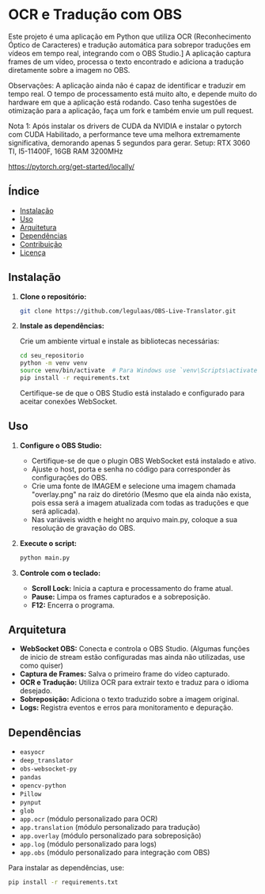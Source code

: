 # **OCR e Tradução com OBS**

Este projeto é uma aplicação em Python que utiliza OCR (Reconhecimento Óptico de Caracteres) e tradução automática para sobrepor traduções em vídeos em tempo real, integrando com o OBS Studio.]
A aplicação captura frames de um vídeo, processa o texto encontrado e adiciona a tradução diretamente sobre a imagem no OBS.

Observações: A aplicação ainda não é capaz de identificar e traduzir em tempo real. O tempo de processamento está muito alto, e depende muito do hardware em que a aplicação está rodando. 
Caso tenha sugestões de otimização para a aplicação, faça um fork e também envie um pull request.

Nota 1: Após instalar os drivers de CUDA da NVIDIA e instalar o pytorch com CUDA Habilitado, a performance teve uma melhora extremamente significativa, demorando apenas 5 segundos para gerar.
Setup: RTX 3060 TI, I5-11400F, 16GB RAM 3200MHz

https://pytorch.org/get-started/locally/

## **Índice**

- [Instalação](#instalação)
- [Uso](#uso)
- [Arquitetura](#arquitetura)
- [Dependências](#dependências)
- [Contribuição](#contribuição)
- [Licença](#licença)

## **Instalação**

1. **Clone o repositório:**

    ```bash
    git clone https://github.com/legulaas/OBS-Live-Translator.git
    ```

2. **Instale as dependências:**

    Crie um ambiente virtual e instale as bibliotecas necessárias:

    ```bash
    cd seu_repositorio
    python -m venv venv
    source venv/bin/activate  # Para Windows use `venv\Scripts\activate`
    pip install -r requirements.txt
    ```

    Certifique-se de que o OBS Studio está instalado e configurado para aceitar conexões WebSocket.

## **Uso**

1. **Configure o OBS Studio:**
    - Certifique-se de que o plugin OBS WebSocket está instalado e ativo.
    - Ajuste o host, porta e senha no código para corresponder às configurações do OBS.
    - Crie uma fonte de IMAGEM e selecione uma imagem chamada "overlay.png" na raiz do diretório (Mesmo que ela ainda não exista, pois essa será a imagem atualizada com todas as traduções e que será aplicada).
    - Nas variáveis width e height no arquivo main.py, coloque a sua resolução de gravação do OBS.

2. **Execute o script:**

    ```bash
    python main.py
    ```

3. **Controle com o teclado:**
    - **Scroll Lock:** Inicia a captura e processamento do frame atual.
    - **Pause:** Limpa os frames capturados e a sobreposição.
    - **F12:** Encerra o programa.

## **Arquitetura**

- **WebSocket OBS:** Conecta e controla o OBS Studio. (Algumas funções de inicio de stream estão configuradas mas ainda não utilizadas, use como quiser)
- **Captura de Frames:** Salva o primeiro frame do vídeo capturado.
- **OCR e Tradução:** Utiliza OCR para extrair texto e traduz para o idioma desejado.
- **Sobreposição:** Adiciona o texto traduzido sobre a imagem original.
- **Logs:** Registra eventos e erros para monitoramento e depuração.

## **Dependências**
- `easyocr`
- `deep_translator`
- `obs-websocket-py`
- `pandas`
- `opencv-python`
- `Pillow`
- `pynput`
- `glob`
- `app.ocr` (módulo personalizado para OCR)
- `app.translation` (módulo personalizado para tradução)
- `app.overlay` (módulo personalizado para sobreposição)
- `app.log` (módulo personalizado para logs)
- `app.obs` (módulo personalizado para integração com OBS)

Para instalar as dependências, use:

```bash
pip install -r requirements.txt
